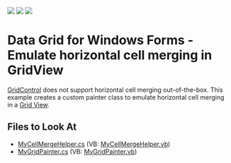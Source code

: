 <!-- default badges list -->
![](https://img.shields.io/endpoint?url=https://codecentral.devexpress.com/api/v1/VersionRange/128630412/11.1.5%2B)
[![](https://img.shields.io/badge/Open_in_DevExpress_Support_Center-FF7200?style=flat-square&logo=DevExpress&logoColor=white)](https://supportcenter.devexpress.com/ticket/details/E2472)
[![](https://img.shields.io/badge/📖_How_to_use_DevExpress_Examples-e9f6fc?style=flat-square)](https://docs.devexpress.com/GeneralInformation/403183)
<!-- default badges end -->

# Data Grid for Windows Forms - Emulate horizontal cell merging in GridView

[GridControl](https://docs.devexpress.com/WindowsForms/3455/controls-and-libraries/data-grid) does not support horizontal cell merging out-of-the-box. This example creates a custom painter class to emulate horizontal cell merging in a [Grid View](https://docs.devexpress.com/WindowsForms/3464/controls-and-libraries/data-grid/views/grid-view).

<!-- default file list -->
## Files to Look At

* [MyCellMergeHelper.cs](./CS/Helper/MyCellMergeHelper.cs) (VB: [MyCellMergeHelper.vb](./VB/Helper/MyCellMergeHelper.vb))
* [MyGridPainter.cs](./CS/Helper/MyGridPainter.cs) (VB: [MyGridPainter.vb](./VB/Helper/MyGridPainter.vb))

<!-- default file list end -->

